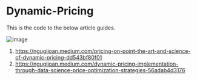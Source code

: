 # Dynamic-Pricing
This is the code to the below article guides.

![image](https://github.com/Jnjerry/Dynamic-Pricing/assets/19590985/498d2d00-0512-42cc-8372-d7b9f4fb77a8)

1. https://ngugijoan.medium.com/pricing-on-point-the-art-and-science-of-dynamic-pricing-dd543bf80f01
2. https://ngugijoan.medium.com/dynamic-pricing-implementation-through-data-science-price-optimization-strategies-56adab4d3176
